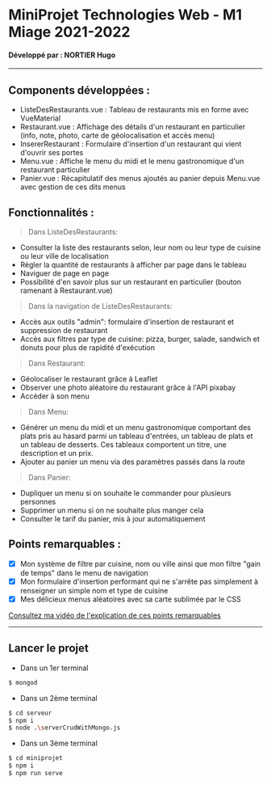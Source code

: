 # MiniProjet Technologies Web - M1 Miage 2021-2022 

#### Développé par : NORTIER Hugo

------------

## Components développées :

- ListeDesRestaurants.vue : Tableau de restaurants mis en forme avec VueMaterial
- Restaurant.vue : Affichage des détails d'un restaurant en particulier (info, note, photo, carte de géolocalisation et accès menu)
- InsererRestaurant : Formulaire d'insertion d'un restaurant qui vient d'ouvrir ses portes
- Menu.vue : Affiche le menu du midi et le menu gastronomique d'un restaurant particulier
- Panier.vue : Récapitulatif des menus ajoutés au panier depuis Menu.vue avec gestion de ces dits menus

## Fonctionnalités :

> Dans ListeDesRestaurants:
- Consulter la liste des restaurants selon, leur nom ou leur type de cuisine ou leur ville de localisation
- Régler la quantité de restaurants à afficher par page dans le tableau
- Naviguer de page en page
- Possibilité d'en savoir plus sur un restaurant en particulier (bouton ramenant à Restaurant.vue)

> Dans la navigation  de ListeDesRestaurants:
- Accès aux outils "admin": formulaire d'insertion de restaurant et suppression de restaurant
- Accès aux filtres par type de cuisine: pizza, burger, salade, sandwich et donuts pour plus de rapidité d'exécution

> Dans Restaurant:
- Géolocaliser le restaurant grâce à Leaflet 
- Observer une photo aléatoire du restaurant grâce à l'API pixabay
- Accéder à son menu

> Dans Menu:
- Générer un menu du midi et un menu gastronomique comportant des plats pris au hasard parmi un tableau d'entrées, un tableau de plats et un tableau de desserts. Ces tableaux comportent un titre, une description et un prix.  
- Ajouter au panier un menu via des paramètres passés dans la route

> Dans Panier:
- Dupliquer un menu si on souhaite le commander pour plusieurs personnes
- Supprimer un menu si on ne souhaite plus manger cela
- Consulter le tarif du panier, mis à jour automatiquement

## Points remarquables :
- [x] Mon système de filtre par cuisine, nom ou ville ainsi que mon filtre "gain de temps" dans le menu de navigation  
- [x] Mon formulaire d'insertion performant qui ne s'arrête pas simplement à renseigner un simple nom et type de cuisine
- [x] Mes délicieux menus aléatoires avec sa carte sublimée par le CSS

<u>Consultez ma [vidéo de l'explication de ces points remarquables](https://youtu.be/je9jkvKMlQA)</u>

------------


## Lancer le projet
- Dans un 1er terminal
```bash
$ mongod
```
- Dans un 2ème terminal
```bash
$ cd serveur
$ npm i
$ node .\serverCrudWithMongo.js
```
- Dans un 3ème terminal
```bash
$ cd miniprojet
$ npm i
$ npm run serve
```
